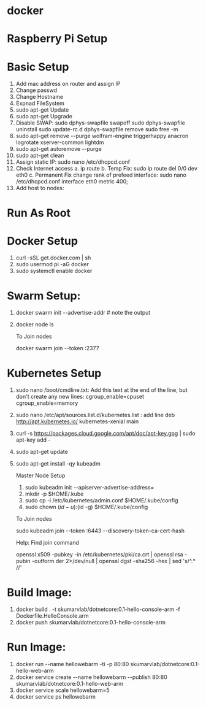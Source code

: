 # docker
# Raspberry Pi Setup

# Basic Setup

1. Add mac address on router and assign IP
2. Change passwd
3. Change Hostname
4. Expnad FileSystem
5. sudo apt-get Update
6. sudo apt-get Upgrade
7. Disable SWAP: 
	sudo dphys-swapfile swapoff
	sudo dphys-swapfile uninstall
	sudo update-rc.d dphys-swapfile remove
	sudo free -m
8. sudo apt-get remove --purge wolfram-engine triggerhappy anacron logrotate xserver-common lightdm
9. sudo apt-get autoremove --purge
10. sudo apt-get clean
11. Assign static IP:  sudo nano /etc/dhcpcd.conf
12. Check Internet access
	a.  ip route
	b. Temp Fix: sudo ip route del 0/0 dev eth0
	c. Permanent Fix change rank of prefeed interface: sudo nano /etc/dhcpcd.conf
		interface eth0
		metric 400;
13. Add host to nodes:  

# Run As Root

# Docker Setup

1. curl -sSL get.docker.com | sh 
2. sudo usermod pi -aG docker
3. sudo systemctl enable docker

# Swarm Setup:

1. docker swarm init --advertise-addr <IPAddress> 	# note the output
2. docker node ls

	To Join nodes

	docker swarm join --token <token> <IPAddress>:2377

# Kubernetes Setup

1. sudo nano /boot/cmdline.txt: Add this text at the end of the line, but don't create any new lines:
	cgroup_enable=cpuset cgroup_enable=memory
2. sudo nano /etc/apt/sources.list.d/kubernetes.list : add line
	deb http://apt.kubernetes.io/ kubernetes-xenial main
3. curl -s https://packages.cloud.google.com/apt/doc/apt-key.gpg | sudo apt-key add -
4. sudo apt-get update
5. sudo apt-get install -qy kubeadm

	Master Node Setup

	1. sudo kubeadm init --apiserver-advertise-address=<IPAddress>
	2. mkdir -p $HOME/.kube 
	3. sudo cp -i /etc/kubernetes/admin.conf $HOME/.kube/config 
	4. sudo chown $(id -u):$(id -g) $HOME/.kube/config
	
	To Join nodes
	
	sudo kubeadm join --token <token> <IPAddress>:6443 --discovery-token-ca-cert-hash <Hash>
	
	Help: Find join command
	
	openssl x509 -pubkey -in /etc/kubernetes/pki/ca.crt | openssl rsa -pubin -outform der 2>/dev/null | openssl dgst -sha256 -hex | sed 's/^.* //' 


# Build Image:

1. docker build . -t skumarvlab/dotnetcore:0.1-hello-console-arm -f Dockerfile.HelloConsole.arm
2. docker push skumarvlab/dotnetcore:0.1-hello-console-arm

# Run Image:

1.  docker run  --name hellowebarm -ti -p 80:80 skumarvlab/dotnetcore:0.1-hello-web-arm
2. docker service  create --name hellowebarm --publish 80:80 skumarvlab/dotnetcore:0.1-hello-web-arm
3. docker service scale hellowebarm=5
4. docker service ps hellowebarm
